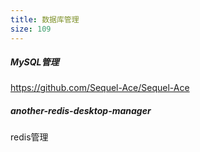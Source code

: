 ```yaml
---
title: 数据库管理
size: 109
---
```

##### MySQL管理

https://github.com/Sequel-Ace/Sequel-Ace

##### another-redis-desktop-manager

redis管理
